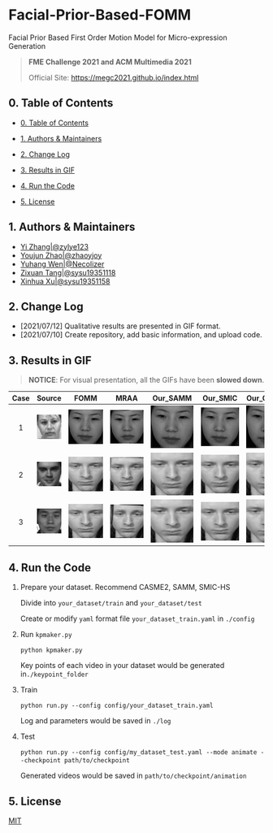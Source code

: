 # Facial-Prior-Based-FOMM
Facial Prior Based First Order Motion Model for Micro-expression Generation

> **FME Challenge 2021 and ACM Multimedia 2021**  
>
> Official Site: https://megc2021.github.io/index.html

## 0. Table of Contents

* [0. Table of Contents](#0-table-of-contents)

* [1. Authors & Maintainers](#1-authors---maintainers)

* [2. Change Log](#2-change-log)

* [3. Results in GIF](#3-results-in-gif)

* [4. Run the Code](#4-run-the-code)

* [5. License](#5-license)

  

## 1. Authors & Maintainers

- [Yi Zhang|@zylye123](https://github.com/zylye123)
- [Youjun Zhao|@zhaoyjoy](https://github.com/zhaoyjoy)
- [Yuhang Wen|@Necolizer](https://github.com/Necolizer)
- [Zixuan Tang|@sysu19351118](https://github.com/sysu19351118)
- [Xinhua Xu|@sysu19351158](https://github.com/sysu19351158)

## 2. Change Log

- [2021/07/12] Qualitative results are presented in GIF format.
- [2021/07/10] Create repository, add basic information, and upload code.

## 3. Results in GIF

> **NOTICE**: For visual presentation, all the GIFs have been **slowed down**.

| Case | Source                                                       | &nbsp;&nbsp;&nbsp;FOMM&nbsp;&nbsp;&nbsp;                                                         | &nbsp;&nbsp;&nbsp;MRAA&nbsp;&nbsp;&nbsp;                                                       | &nbsp;Our_SAMM&nbsp;                                                     | &nbsp;Our_SMIC&nbsp;                                                     | Our_CASME2                                                   | &nbsp;&nbsp;Our_MIX&nbsp;                                                      |
| :--: | ------------------------------------------------------------ | ------------------------------------------------------------ | ------------------------------------------------------------ | ------------------------------------------------------------ | ------------------------------------------------------------ | ------------------------------------------------------------ | ------------------------------------------------------------ |
|  1   | <img src="./sup-mat/022_3_3.gif" style="zoom: 33%;" />       | <img src="./sup-mat/022_3_3_FOMM.gif" style="zoom: 33%;" />  | <img src="./sup-mat/022_3_3_MRAA.gif" style="zoom: 33%;" />  | <img src="./sup-mat/Positive_022_3_3_SAMM.gif" style="zoom: 33%;" /> | <img src="./sup-mat/Positive_022_3_3_SMIC.gif" style="zoom: 33%;" /> | <img src="./sup-mat/022_3_3_CASME2.gif" style="zoom: 33%;" /> | <img src="./sup-mat/022_3_3_mix.gif" style="zoom: 33%;" />   |
|  2   | <img src="./sup-mat/s3_po_05.gif" style="zoom: 33%;" />      | <img src="./sup-mat/s3_po_05_FOMM.gif" style="zoom: 33%;" /> | <img src="./sup-mat/s3_po_05_MRAA.gif" style="zoom: 33%;" /> | <img src="./sup-mat/Positive_s3_po_05_SAMM.gif" style="zoom: 33%;" /> | <img src="./sup-mat/Positive_s3_po_05_SMIC.gif" style="zoom: 33%;" /> | <img src="./sup-mat/s3_po_05_CASME2.gif" style="zoom: 33%;" /> | <img src="./sup-mat/s3_po_05_MIX.gif" style="zoom: 33%;" />  |
|  3   | <img src="./sup-mat/sub19_EP01_01f.gif" style="zoom: 33%;" /> | <img src="./sup-mat/sub19_EP01_01f_FOMM.gif" style="zoom: 33%;" /> | <img src="./sup-mat/sub19_EP01_01f_MRAA.gif" style="zoom: 33%;" /> | <img src="./sup-mat/Positive_EP01_01f_SAMM.gif" style="zoom: 33%;" /> | <img src="./sup-mat/Positive_EP01_01f_SMIC.gif" style="zoom: 33%;" /> | <img src="./sup-mat/sub19_EP01_01f_CASME2.gif" style="zoom: 33%;" /> | <img src="./sup-mat/sub19_EP01_01f_MIX.gif" style="zoom: 33%;" /> |



## 4. Run the Code

1. Prepare your dataset. Recommend CASME2, SAMM, SMIC-HS

   Divide into `your_dataset/train` and `your_dataset/test`

   Create or modify `yaml` format file `your_dataset_train.yaml` in `./config`

2. Run `kpmaker.py`

   ```shell
   python kpmaker.py
   ```

   Key points of each video in your dataset would be generated in`./keypoint_folder`

3. Train

   ```shell
   python run.py --config config/your_dataset_train.yaml
   ```

   Log and parameters would be saved in `./log`

4. Test

   ```shell
   python run.py --config config/my_dataset_test.yaml --mode animate --checkpoint path/to/checkpoint
   ```

   Generated videos would be saved in `path/to/checkpoint/animation`

## 5. License

[MIT](https://github.com/Necolizer/Facial-Prior-Based-FOMM/blob/main/LICENSE)
